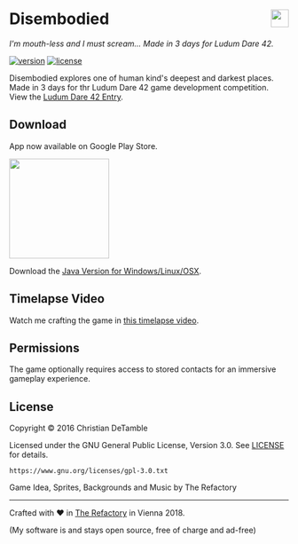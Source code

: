 # Disembodied <a href="https://www.youtube.com/channel/UCShL6kEbNc02XjA89zsrtDQ"><img src="http://therefactory.bplaced.net/img/youtube_hover.png" height="32px" align="right"></a>

*I'm mouth-less and I must scream... Made in 3 days for Ludum Dare 42.*

[![version](https://img.shields.io/badge/version-1.0-2095ff.svg)](CHANGELOG.md)
[![license](https://img.shields.io/badge/license-GPL--3.0-2095ff.svg)](LICENSE.md)

Disembodied explores one of human kind's deepest and darkest places. Made in 3 days for thr Ludum Dare 42 game development competition.
View the <a href="https://ldjam.com/events/ludum-dare/42/disembodied">Ludum Dare 42 Entry</a>.


## Download

App now available on Google Play Store.

<a href="https://play.google.com/store/apps/details?id=com.mouthlessgames.disembodied"><img src="http://therefactory.bplaced.net/img/google-play-badge.png" width="180"></a>

Download the <a href="https://github.com/cdetamble/disembodied/blob/master/releases/disembodied-1.0.zip?raw=true">Java Version for Windows/Linux/OSX</a>.

## Timelapse Video

Watch me crafting the game in <a href="https://www.youtube.com/embed/qttNmVyfZ0g">this timelapse video</a>. 

## Permissions

The game optionally requires access to stored contacts for an immersive gameplay experience.

## License

Copyright &copy; 2016 Christian DeTamble

Licensed under the GNU General Public License, Version 3.0. See [LICENSE](LICENSE) for details.

    https://www.gnu.org/licenses/gpl-3.0.txt


Game Idea, Sprites, Backgrounds and Music by The Refactory

***

Crafted with &hearts; in <a href="http://goo.gl/KvKHze">The Refactory</a> in Vienna 2018.

(My software is and stays open source, free of charge and ad-free)
